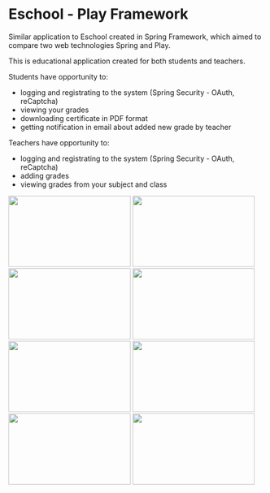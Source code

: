 # Eschool - Play Framework

Similar application to Eschool created in Spring Framework, which aimed to compare two web technologies Spring and Play.

This is educational application created for both students and teachers.

Students have opportunity to:  
* logging and registrating to the system (Spring Security - OAuth, reCaptcha)
* viewing your grades
* downloading certificate in PDF format
* getting notification in email about added new grade by teacher

Teachers have opportunity to:
* logging and registrating to the system (Spring Security - OAuth, reCaptcha)
* adding grades
* viewing grades from your subject and class

<img src="https://user-images.githubusercontent.com/25122911/46469072-99ab4c80-c7d2-11e8-8e73-0b994e2fa8b6.png" width="240" height="140"> <img src="https://user-images.githubusercontent.com/25122911/46469074-9a43e300-c7d2-11e8-87bb-3ee2d892bc82.png" width="240" height="140"> <img src="https://user-images.githubusercontent.com/25122911/46469066-9912b600-c7d2-11e8-9084-05cf57c75601.png" width="240" height="140"> <img src="https://user-images.githubusercontent.com/25122911/46469069-99ab4c80-c7d2-11e8-8c4c-21a4cc7270dc.png" width="240" height="140"> <img src="https://user-images.githubusercontent.com/25122911/46469071-99ab4c80-c7d2-11e8-9203-b1480401522d.png" width="240" height="140"> <img src="https://user-images.githubusercontent.com/25122911/46469073-9a43e300-c7d2-11e8-9b21-6a6c5b39073d.png" width="240" height="140"> <img src="https://user-images.githubusercontent.com/25122911/46469070-99ab4c80-c7d2-11e8-97f8-357d4168751a.png" width="240" height="140"> <img src="https://user-images.githubusercontent.com/25122911/46469068-99ab4c80-c7d2-11e8-8f08-f38bf92b4210.png" width="240" height="140">

